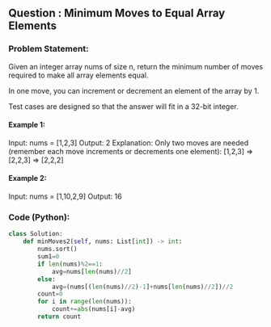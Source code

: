 ## Question : Minimum Moves to Equal Array Elements

### Problem Statement:
Given an integer array nums of size n, return the minimum number of moves required to make all array elements equal.

In one move, you can increment or decrement an element of the array by 1.

Test cases are designed so that the answer will fit in a 32-bit integer.

 

#### Example 1:

Input: nums = [1,2,3]
Output: 2
Explanation:
Only two moves are needed (remember each move increments or decrements one element):
[1,2,3]  =>  [2,2,3]  =>  [2,2,2]
#### Example 2:

Input: nums = [1,10,2,9]
Output: 16
### Code (Python):
```python
class Solution:
    def minMoves2(self, nums: List[int]) -> int:
        nums.sort()
        sum1=0
        if len(nums)%2==1:
            avg=nums[len(nums)//2]
        else:
            avg=(nums[(len(nums)//2)-1]+nums[len(nums)//2])//2
        count=0
        for i in range(len(nums)):
            count+=abs(nums[i]-avg)
        return count
        
